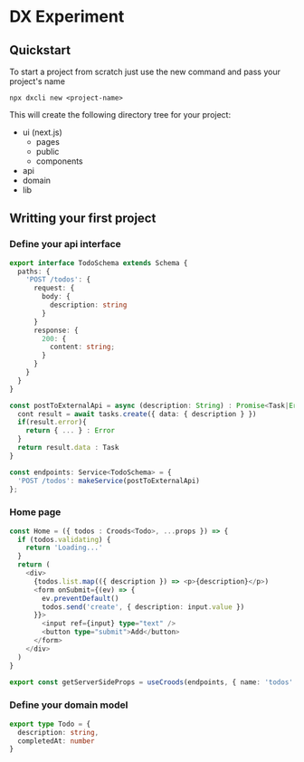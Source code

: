 # DX Experiment

## Quickstart

To start a project from scratch just use the new command and pass your project's name

```
npx dxcli new <project-name>
```

This will create the following directory tree for your project:

* ui (next.js)
  * pages
  * public
  * components
* api
* domain
* lib

## Writting your first project

### Define your api interface

```typescript
export interface TodoSchema extends Schema {
  paths: {
    'POST /todos': {
      request: {
        body: {
          description: string
        }
      }
      response: {
        200: {
          content: string;
        }
      }
    }
  }
}

const postToExternalApi = async (description: String) : Promise<Task|Error> => {
  cont result = await tasks.create({ data: { description } })
  if(result.error){
    return { ... } : Error
  }
  return result.data : Task
}

const endpoints: Service<TodoSchema> = {
  'POST /todos': makeService(postToExternalApi)
};
```

### Home page

```typescript
const Home = ({ todos : Croods<Todo>, ...props }) => {
  if (todos.validating) {
    return 'Loading...'
  }
  return (
    <div>
      {todos.list.map(({ description }) => <p>{description}</p>)
      <form onSubmit={(ev) => {
        ev.preventDefault()
        todos.send('create', { description: input.value })
      }}>
        <input ref={input} type="text" />
        <button type="submit">Add</button>
      </form>
    </div>
  )
}

export const getServerSideProps = useCroods(endpoints, { name: 'todos' })
```

### Define your domain model

```typescript
export type Todo = {
  description: string,
  completedAt: number
}
```
